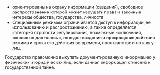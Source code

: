 - ориентированы на охрану информации (сведений), свободное распространение которой может нарушать права и законные интересы общества, государства, личности
- Специальным режимом ограничивается доступ к информации, ее использованию и распространению, а также определяется категория строгости регулирования, возможные исключения, основания для таковых, порядок введения и прекращения действия режима и сроки его действия во времени, пространстве и по кругу лиц.

Государство правомочно выкупить документированную информацию у физических и юридических лиц, если данная информация отнесена к государственной тайне.
